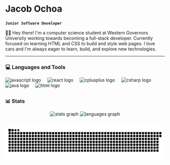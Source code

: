# Jacob Ochoa

**`Junior Software Developer`**

👋🏼 Hey there! I'm a computer science student at Western Governors University working towards becoming a full-stack developer. Currently focused on learning HTML and CSS to build and style web pages. I love cars and I'm always eager to learn, build, and explore new technologies.

---

<h3 align="left">💻 Languages and Tools</h3>

<div align="left">
  <img src="https://cdn.jsdelivr.net/gh/devicons/devicon/icons/javascript/javascript-original.svg" height="40" alt="javascript logo"  />
  <img width="12" />
  <img src="https://cdn.jsdelivr.net/gh/devicons/devicon/icons/react/react-original.svg" height="40" alt="react logo"  />
  <img width="12" />
  <img src="https://cdn.jsdelivr.net/gh/devicons/devicon/icons/cplusplus/cplusplus-original.svg" height="40" alt="cplusplus logo"  />
  <img width="12" />
  <img src="https://cdn.jsdelivr.net/gh/devicons/devicon/icons/csharp/csharp-original.svg" height="40" alt="csharp logo"  />
  <img width="12" />
  <img src="https://cdn.jsdelivr.net/gh/devicons/devicon/icons/java/java-original.svg" height="40" alt="java logo" />
  <img width="12" />
  <img src="https://cdn.jsdelivr.net/gh/devicons/devicon/icons/html5/html5-plain.svg" height="40" alt="html logo" />
  <img width="12" />
</div>

<h2 align="left"></h2>

<h3 align="left">📊 Stats</h3>

<div align="center">
  <img src="https://github-readme-stats.vercel.app/api?username=jacobtochoa&hide_title=false&hide_rank=false&show_icons=true&include_all_commits=true&count_private=true&disable_animations=false&theme=dracula&locale=en&hide_border=false&order=1" height="150" alt="stats graph"  />
  <img src="https://github-readme-stats.vercel.app/api/top-langs?username=jacobtochoa&locale=en&hide_title=false&layout=compact&card_width=320&langs_count=5&theme=dracula&hide_border=false&order=2" height="150" alt="languages graph"  />
</div>

<h2 align="left"></h2>

<picture>
  <source media="(prefers-color-scheme: dark)" srcset="https://raw.githubusercontent.com/jacobtochoa/jacobtochoa/output/github-snake-dark.svg" />
  <source media="(prefers-color-scheme: light)" srcset="https://raw.githubusercontent.com/jacobtochoa/jacobtochoa/output/github-snake.svg" />
  <img alt="github-snake" src="https://raw.githubusercontent.com/jacobtochoa/jacobtochoa/output/github-snake.svg" />
</picture>
